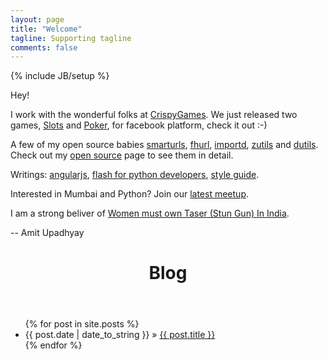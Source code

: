 ```yaml
---
layout: page
title: "Welcome"
tagline: Supporting tagline
comments: false
---
```

{% include JB/setup %}

Hey!

I work with the wonderful folks at [CrispyGames](http://crispygam.es). We just
released two games, [Slots](http://apps.facebook.com/casinoallin-slots/) and
[Poker](http://apps.facebook.com/casinoallin-poker/), for facebook platform,
check it out :-\)

A few of my open source babies [smarturls](/smarturls/),
[fhurl](http://packages.python.org/fhurl/), [importd](/importd/),
[zutils](https://github.com/amitu/zutils/blob/master/amitu/zutils.py) and
[dutils](http://packages.python.org/dutils/). Check out my [open
source](/open-source.html) page to see them in detail.

Writings: [angularjs](/angularjs/), [flash for python developers](/flash/),
[style guide](/style.html).

Interested in Mumbai and Python? Join our [latest meetup](/mumpy.html).

I am a strong beliver of [Women must own Taser (Stun Gun) In
India](http://amitu.com/taser/).

-- Amit Upadhyay

<header>
    <div class="unit-head">
        <div class="unit-inner unit-head-inner">
            <h1 class="h2 entry-title">Blog</h1>
        </div><!-- unit-inner -->
    </div><!-- unit-head -->
</header>

<ul class="posts">
  {% for post in site.posts %}
    <li><span>{{ post.date | date_to_string }}</span> &raquo; <a href="{{ BASE_PATH }}{{ post.url }}/">{{ post.title }}</a></li>
  {% endfor %}
</ul>

